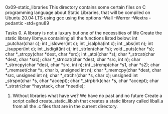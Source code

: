 0x09-static_libraries
This directory contains some certain files on C programming language about Static Libraries, that will be compiled on Ubuntu 20.04 LTS using gcc using the options -Wall -Werror -Wextra -pedantic -std=gnu89

Tasks
0. A library is not a luxury but one of the necessities of life
Create the static library libmy.a containing all the functions listed below:
int _putchar(char c);
int _islower(int c);
int _isalpha(int c);
int _abs(int n);
int _isupper(int c);
int _isdigit(int c);
int _strlen(char *s);
void _puts(char *s);
char *_strcpy(char *dest, char *src);
int _atoi(char *s);
char *_strcat(char *dest, char *src);
char *_strncat(char *dest, char *src, int n);
char *_strncpy(char *dest, char *src, int n);
int _strcmp(char *s1, char *s2);
char *_memset(char *s, char b, unsigned int n);
char *_memcpy(char *dest, char *src, unsigned int n);
char *_strchr(char *s, char c);
unsigned int _strspn(char *s, char *accept);
char *_strpbrk(char *s, char *accept);
char *_strstr(char *haystack, char *needle);
1. Without libraries what have we? We have no past and no future
Create a script called create_static_lib.sh that creates a static library called liball.a from all the .c files that are in the current directory.
